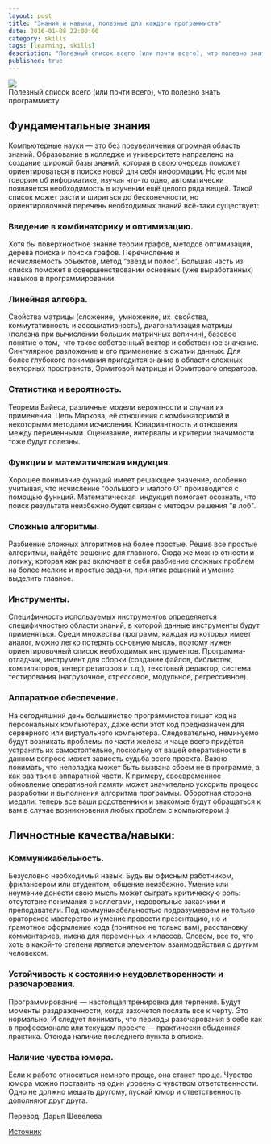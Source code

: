 ```yaml
---
layout: post
title: "Знания и навыки, полезные для каждого программиста"
date: 2016-01-08 22:00:00
category: skills
tags: [learning, skills]
description: "Полезный список всего (или почти всего), что полезно знать программисту."
published: true
---
```


<img src="http://s020.radikal.ru/i723/1601/bb/ec0ca9267eed.jpg" class="img-responsive" /><br />
Полезный список всего (или почти всего), что полезно знать программисту.

<!-- more -->

## Фундаментальные знания

Компьютерные науки &mdash; это без преувеличения огромная область знаний. Образование в колледже и университете направлено на создание широкой базы знаний, которая в свою очередь поможет ориентироваться в поиске новой для себя информации. Но если мы говорим об информатике, изучая что-то одно, автоматически появляется необходимость в изучении ещё целого ряда вещей. Такой список может расти и шириться до бесконечности, но ориентировочный перечень необходимых знаний всё-таки существует:

### Введение в комбинаторику и оптимизацию.
﻿Хотя бы поверхностное знание теории графов, методов оптимизации, дерева поиска и поиска графов. Перечисление и исчисляемость объектов, метод "звёзд и полос". Большая часть из списка поможет в совершенствовании основных (уже выработанных) навыков в программировании.

### Линейная алгебра.
Свойства матрицы (сложение,  умножение, их  свойства,  коммутативность и ассоциативность), диагонализация матрицы (полезна при вычислении больших матричных величин), базовое понятие о том,  что такое собственный вектор и собственное значение. Сингулярное разложение и его применение в сжатии данных. Для более глубокого понимания пригодится знание в области сложных векторных пространств, Эрмитовой матрицы и Эрмитового оператора.

### Статистика и вероятность.
Теорема Байеса, различные модели вероятности и случаи их применения. Цепь Маркова, её отношения с комбинаторикой и некоторыми методами исчисления. Ковариантность и отношения между переменными. Оценивание, интервалы и критерии значимости тоже будут полезны.

### Функции и математическая индукция.
Хорошее понимание функций имеет решающее значение, особенно учитывая, что исчисление "большого и малого О" производится с помощью функций. Математическая  индукция помогает осознать, что поиск результата неизбежно будет связан с методом решения "в лоб".

### Сложные алгоритмы.
Разбиение сложных алгоритмов на более простые. Решив все простые алгоритмы, найдёте решение для главного. Сюда же можно отнести и логику, которая как раз включает в себя разбиение сложных проблем на более мелкие и простые задачи, принятие решений и умение выделить главное.

### Инструменты.
Специфичность используемых инструментов определяется специфичностью области знаний, в которой данные инструменты будут применяться. Среди множества программ, каждая из которых имеет аналог, можно легко потерять основную мысль, поэтому нужен ориентировочный список необходимых инструментов. Программа-отладчик, инструмент для сборки (создание файлов, библиотек, компиляторов, интерпретаторов и т.д.), текстовый редактор, система тестирования (нагрузочное, стрессовое, модульное, регрессивное).

### Аппаратное обеспечение.
На сегодняшний день большинство программистов пишет код на персональных компьютерах, даже если этот код предназначен для серверного или виртуального компьютера. Следовательно, неминуемо будут возникать проблемы по части железа и чаще всего придётся устранять их самостоятельно, поскольку от вашей оперативности в данном вопросе может зависеть судьба всего проекта. Важно понимать, что неполадка может быть вызвана сбоем не в программе, а как раз таки в аппаратной части. К примеру, своевременное обновление оперативной памяти может значительно ускорить процесс разработки и выполнения алгоритма программы. Оборотная сторона медали: теперь все ваши родственники и знакомые будут обращаться к вам в случае возникновения любых проблем с компьютером :)

## Личностные качества/навыки:

### Коммуникабельность.
Безусловно необходимый навык. Будь вы офисным работником, фрилансером или студентом, общение неизбежно. Умение или неумение донести свою мысль может сыграть критическую роль: отсутствие понимания с коллегами, недовольные заказчики и преподаватели. 
Под коммуникабельностью подразумеваем не только ораторское мастерство и умение провести презентацию, но и грамотное оформление кода (понятное не только вам), расстановку комментариев, имена для переменных и классов. Словом, все то, что хоть в какой-то степени является элементом взаимодействия с другим человеком.
 
### Устойчивость к состоянию неудовлетворенности и разочарования.
Программирование &mdash; настоящая тренировка для терпения. Будут моменты раздраженности, когда захочется послать все к черту. Это нормально. И следует понимать, что периоды разочарования в себе как в профессионале или текущем проекте &mdash; практически обыденная практика. Отсюда наличие последнего пункта в списке.

### Наличие чувства юмора.
Если к работе относиться немного проще, она станет проще. Чувство юмора можно поставить на один уровень с чувством ответственности. Одно не должно мешать другому, пускай юмор и ответственность дополняют друг друга.

Перевод: Дарья Шевелева

[Источник](https://www.quora.com/What-computer-science-theory-should-every-software-engineer-know/)
